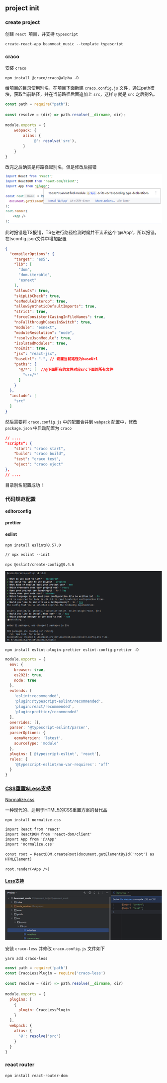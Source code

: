 ## project init

### create project

创建 `react `项目，并支持 `typescript`

```node
create-react-app beanmeat_music --template typescript
```

### craco

安装 `craco`

```node
npm install @craco/craco@alpha -D
```

给项目的目录使用别名，在项目下面新建 `craco.config.js` 文件，通过path模块，获取当前路径，并在当前路径后面追加上 `src`，这样 `@` 就是 `src` 之后别名。

```js
const path = require("path");

const resolve = (dir) => path.resolve(__dirname, dir);

module.exports = {
    webpack: {
        alias: {
            '@': resolve('src'),
        }
    }
}
```

改完之后确实是将路径起别名，但是修改后报错

![image-20250911001212583](.\images\beanmeat_music.assets\image-20250911001212583.png)

此时报错是TS报错，TS在进行路径检测时候并不认识这个'@/App'，所以报错，在tsconfig.json文件中增加配置

```json
{
  "compilerOptions": {
    "target": "es5",
    "lib": [
      "dom",
      "dom.iterable",
      "esnext"
    ],
    "allowJs": true,
    "skipLibCheck": true,
    "esModuleInterop": true,
    "allowSyntheticDefaultImports": true,
    "strict": true,
    "forceConsistentCasingInFileNames": true,
    "noFallthroughCasesInSwitch": true,
    "module": "esnext",
    "moduleResolution": "node",
    "resolveJsonModule": true,
    "isolatedModules": true,
    "noEmit": true,
    "jsx": "react-jsx",
    "baseUrl": ".", // 设置当前路径为baseUrl
    "paths": {
      "@/*": [	//@下面所有的文件对应src下面的所有文件
        "src/*"
      ]
    }
  },
  "include": [
    "src"
  ]
}

```

然后需要将 `craco.config.js` 中的配置合并到 `webpack` 配置中，修改 `package.json` 中启动配置为 `craco`

```json
// ....  
"scripts": {
    "start": "craco start",
    "build": "craco build",
    "test": "craco test",
    "eject": "craco eject"
},
// ....  
```

目录别名配置成功！

### 代码规范配置

#### editorconfig

#### prettier

#### eslint

```shell
npm install eslint@8.57.0
```



```shell
// npx eslint --init

npx @eslint/create-config@0.4.6
```

![image-20250924000005538](images/beanmeat_music.assets/image-20250924000005538.png)



```shell
npm install eslint-plugin-prettier eslint-config-prettier -D
```

```js
module.exports = {
  env: {
    browser: true,
    es2021: true,
    node: true
  },
  extends: [
    'eslint:recommended',
    'plugin:@typescript-eslint/recommended',
    'plugin:react/recommended',
    'plugin:prettier/recommended'
  ],
  overrides: [],
  parser: '@typescript-eslint/parser',
  parserOptions: {
    ecmaVersion: 'latest',
    sourceType: 'module'
  },
  plugins: ['@typescript-eslint', 'react'],
  rules: {
    '@typescript-eslint/no-var-requires': 'off'
  }
}
```

### [CSS重置&Less支持](https://4x.ant.design/docs/react/use-with-create-react-app-cn)

[Normalize.css](https://necolas.github.io/normalize.css/)

一种现代的、适用于HTML5的CSS重置方案的替代品

```shell
npm install normalize.css
```



```tsx
import React from 'react'
import ReactDOM from 'react-dom/client'
import App from '@/App'
import 'normalize.css'

const root = ReactDOM.createRoot(document.getElementById('root') as HTMLElement)

root.render(<App />)
```



#### [Less支持](https://4x.ant.design/docs/react/use-with-create-react-app-cn)

![image-20250924153423154](images/beanmeat_music.assets/image-20250924153423154.png)

安装 `craco-less` 并修改 `craco.config.js` 文件如下

```shell
yarn add craco-less
```



```js
const path = require('path')
const CracoLessPlugin = require('craco-less')

const resolve = (dir) => path.resolve(__dirname, dir)

module.exports = {
  plugins: [
    {
      plugin: CracoLessPlugin
    }
  ],
  webpack: {
    alias: {
      '@': resolve('src')
    }
  }
}

```



### react router



```shell
npm install react-router-dom
```

